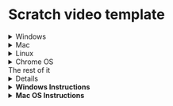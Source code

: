 # Scratch video template
<details>
<summary>Windows</summary>

1. Open your browser.
2. Find the video that you want to download and on the video that you want, press share, then press the "copy" button.
3. Go to this site: https://en1.onlinevideoconverter.pro/30/youtube-video-downloader.
4. If the file format of the download of the file is not mp4, make it an mp4 and then paste the link you copied earlier.
5. Press start, then select the resolution of 720, and then press download. That's it! (If a new tab opens, close it).

</details>

<details>
<summary>Mac</summary>

1. Open your browser.
2. Find the video that you want to download and on the video that you want, press share, then press the "copy" button.
3. Go to this site: https://en1.onlinevideoconverter.pro/30/youtube-video-downloader.
4. If the file format of the download of the file is not mp4, make it an mp4 and then paste the link you copied earlier.
5. Press start, then select the resolution of 720, and then press download. That's it! (If a new tab opens, close it).

</details>

<details>
<summary>Linux</summary>

1. Open your browser.
2. Find the video that you want to download and on the video that you want, press share, then press the "copy" button.
3. Go to this site: https://en1.onlinevideoconverter.pro/30/youtube-video-downloader.
4. If the file format of the download of the file is not mp4, make it an mp4 and then paste the link you copied earlier.
5. Press start, then select the resolution of 720, and then press download. That's it! (If a new tab opens, close it).

</details>

<details>
<summary>Chrome OS</summary>

1. Open your browser.
2. Find the video that you want to download and on the video that you want, press share, then press the "copy" button.
3. Go to this site: https://en1.onlinevideoconverter.pro/30/youtube-video-downloader.
4. If the file format of the download of the file is not mp4, make it an mp4 and then paste the link you copied earlier.
5. Press start, then select the resolution of 720, and then press download. That's it! (If a new tab opens, close it).

</details>
The rest of it
<details>After following the instuctions go to this [link.](www.mconverter.eu) After going to there click on the upload button next find the mp4 that you have now and click on it and then press "open" then click on PNG, then wait. once it is done follow these instucrtions:</details>
<details>
<summary><strong>Windows Instructions</strong></summary>

3. Open the "File Explorer".
4. Navigate to the folder where you saved the program's `.zip` file.
5. Right-click on the `.zip` file and select "Extract All" from the context menu.
6. Open the folder that was created when you extracted the files.
7. Download the GitHub repository as a `.zip` file and save it to your computer.
8. Extract the contents of the downloaded `.zip` file.
9. Delete the "README.md" and "cd21514d0531fdffb22204e0ec5ed84a.svg" files from the extracted folder.
10. Copy all the frames from the folder where you extracted the `.zip` file you downloaded earlier.
11. Find the video you downloaded earlier and rename it from `.mp4` to `.wav`. Then, copy the renamed file.
12. Go back to the extracted GitHub repository folder and delete the "513727eec2a08ffd184827d3f55ad596.wav" file. Then, paste the `.wav` file you copied earlier.
13. Select all the files in the extracted folder and zip them up.
14. Rename the zipped file to "Program.sb3".
15. Open Scratch, press on "Create new project" (login if you don't see it), then press "File" and click on "Load from your computer". Find the `.sb3` file you just created, select it, and click "Open". That's it!

</details>

<details>
<summary><strong>Mac OS Instructions</strong></summary>

3. Open the "Finder".
4. Navigate to the folder where you saved the program's `.zip` file.
5. Double-click on the `.zip` file to extract its contents.
6. Open the folder that was created when you extracted the files.
7. Download the GitHub repository as a `.zip` file and save it to your computer.
8. Extract the contents of the downloaded `.zip` file.
9. Delete the "README.md" and "cd21514d0531fdffb22204e0ec5ed84a.svg" files from the extracted folder.
10. Copy all the frames from the folder where you extracted the `.zip` file you downloaded earlier.
11. Find the video you downloaded earlier and rename it from `.mp4` to `.wav`. Then, copy the renamed file.
12. Go back to the extracted GitHub repository folder and delete the "513727eec2a08ffd184827d3f55ad596.wav" file. Then, paste the `.wav` file you copied earlier.
13. Select all the files in the extracted folder and zip them up.
14. Rename the zipped file to "Program.sb3".
15. Open Scratch, press on "Create new project" (login if you don't see it), then press "File" and click on "Load from your computer". Find the `.sb3` file you just created, select it, and click "Open". That's it!
